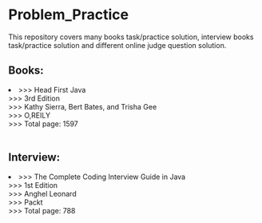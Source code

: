 # Problem_Practice
This repository covers many books task/practice solution, interview books task/practice solution and different online judge question solution.

## Books:
<li> >>> Head First Java 
<br>>>> 3rd Edition 
<br>>>> Kathy Sierra, Bert Bates, and Trisha Gee 
<br>>>> O,REILY 
<br>>>> Total page: 1597 
</li>
<br>

## Interview:
<li> >>> The Complete Coding Interview Guide in Java
<br>>>> 1st Edition 
<br>>>> Anghel Leonard
<br>>>> Packt
<br>>>> Total page: 788
</li>
<br>